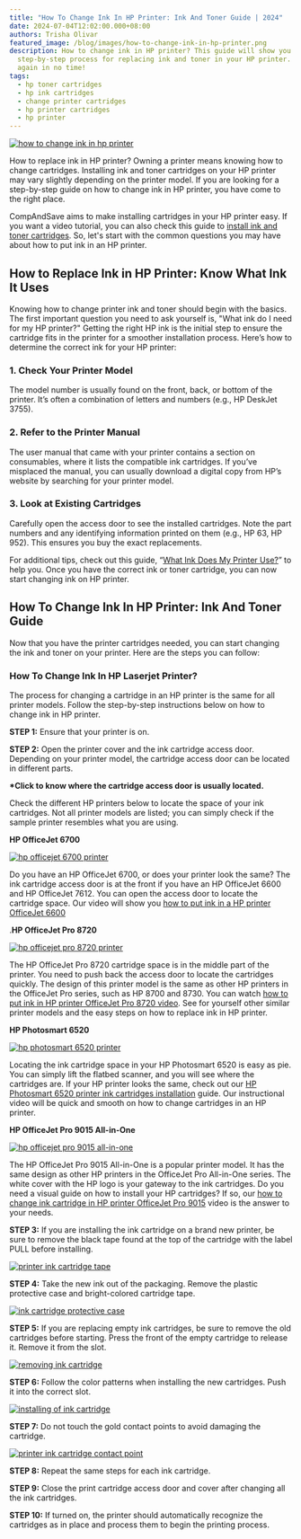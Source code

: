 ```yaml
---
title: "How To Change Ink In HP Printer: Ink And Toner Guide | 2024"
date: 2024-07-04T12:02:00.000+08:00
authors: Trisha Olivar
featured_image: /blog/images/how-to-change-ink-in-hp-printer.png
description: How to change ink in HP printer? This guide will show you the
  step-by-step process for replacing ink and toner in your HP printer. Print
  again in no time!
tags:
  - hp toner cartridges
  - hp ink cartridges
  - change printer cartridges
  - hp printer cartridges
  - hp printer
---
```

[![how to change ink in hp printer](/blog/images/how-to-change-ink-in-hp-printer.png "How to Change Ink in HP Printer")](/blog/images/how-to-change-ink-in-hp-printer.png)

How to replace ink in HP printer? Owning a printer means knowing how to change cartridges. Installing ink and toner cartridges on your HP printer may vary slightly depending on the printer model. If you are looking for a step-by-step guide on how to change ink in HP printer, you have come to the right place. 

CompAndSave aims to make installing cartridges in your HP printer easy. If you want a video tutorial, you can also check this guide to [install ink and toner cartridges](https://www.compandsave.com/ink-toner-how-to-video). So, let's start with the common questions you may have about how to put ink in an HP printer.

## How to Replace Ink in HP Printer: Know What Ink It Uses

Knowing how to change printer ink and toner should begin with the basics. The first important question you need to ask yourself is, "What ink do I need for my HP printer?" Getting the right HP ink is the initial step to ensure the cartridge fits in the printer for a smoother installation process. Here’s how to determine the correct ink for your HP printer:

### 1. Check Your Printer Model

The model number is usually found on the front, back, or bottom of the printer. It’s often a combination of letters and numbers (e.g., HP DeskJet 3755).

### 2. Refer to the Printer Manual

The user manual that came with your printer contains a section on consumables, where it lists the compatible ink cartridges. If you’ve misplaced the manual, you can usually download a digital copy from HP’s website by searching for your printer model.

### 3. Look at Existing Cartridges

Carefully open the access door to see the installed cartridges. Note the part numbers and any identifying information printed on them (e.g., HP 63, HP 952). This ensures you buy the exact replacements.

For additional tips, check out this guide, “[What Ink Does My Printer Use?](https://www.compandsave.com/what-ink-does-my-printer-use)” to help you. Once you have the correct ink or toner cartridge, you can now start changing ink on HP printer.

## How To Change Ink In HP Printer: Ink And Toner Guide

Now that you have the printer cartridges needed, you can start changing the ink and toner on your printer. Here are the steps you can follow:

### How To Change Ink In HP Laserjet Printer?

The process for changing a cartridge in an HP printer is the same for all printer models. Follow the step-by-step instructions below on how to change ink in HP printer.

**STEP 1:** Ensure that your printer is on.

**STEP 2:** Open the printer cover and the ink cartridge access door. Depending on your printer model, the cartridge access door can be located in different parts.

**\*Click to know where the cartridge access door is usually located.**

Check the different HP printers below to locate the space of your ink cartridges. Not all printer models are listed; you can simply check if the sample printer resembles what you are using.

**HP OfficeJet 6700**

[![hp officejet 6700 printer](/blog/images/change-ink-hp-1.png "HP Officejet 6700 Printer")](/blog/images/change-ink-hp-1.png)

Do you have an HP OfficeJet 6700, or does your printer look the same? The ink cartridge access door is at the front if you have an HP OfficeJet 6600 and HP OfficeJet 7612. You can open the access door to locate the cartridge space. Our video will show you [how to put ink in a HP printer OfficeJet 6600](https://youtu.be/Hg3TC1TlFyA)

[](https://youtu.be/Hg3TC1TlFyA).**HP OfficeJet Pro 8720**

[![hp officejet pro 8720 printer](/blog/images/change-ink-hp-2.png "HP Officejet Pro 8720 printer")](/blog/images/change-ink-hp-2.png)

The HP OfficeJet Pro 8720 cartridge space is in the middle part of the printer. You need to push back the access door to locate the cartridges quickly. The design of this printer model is the same as other HP printers in the OfficeJet Pro series, such as HP 8700 and 8730. You can watch [how to put ink in HP printer OfficeJet Pro 8720 video](https://youtu.be/I0AD-Gj_L1M). See for yourself other similar printer models and the easy steps on how to replace ink in HP printer.

**HP Photosmart 6520**

[![hp photosmart 6520 printer](/blog/images/change-ink-hp-3.png "HP Photosmart 6520 Printer")](/blog/images/change-ink-hp-3.png)

Locating the ink cartridge space in your HP Photosmart 6520 is easy as pie. You can simply lift the flatbed scanner, and you will see where the cartridges are. If your HP printer looks the same, check out our [HP Photosmart 6520 printer ink cartridges installation](https://youtu.be/v1awarlq-D8) guide. Our instructional video will be quick and smooth on how to change cartridges in an HP printer.

**HP OfficeJet Pro 9015 All-in-One**

[![hp officejet pro 9015 all-in-one](/blog/images/change-ink-hp-4.png "HP Offiejet Pro 9015 All-in-One")](/blog/images/change-ink-hp-4.png)

The HP OfficeJet Pro 9015 All-in-One is a popular printer model. It has the same design as other HP printers in the OfficeJet Pro All-in-One series. The white cover with the HP logo is your gateway to the ink cartridges. Do you need a visual guide on how to install your HP cartridges? If so, our [how to change ink cartridge in HP printer OfficeJet Pro 9015](https://youtu.be/Y_gZxs-jQM0) video is the answer to your needs.

**STEP 3:** If you are installing the ink cartridge on a brand new printer, be sure to remove the black tape found at the top of the cartridge with the label PULL before installing.

[![printer ink cartridge tape](/blog/images/change-ink-hp-5.png "Printer Ink Cartridge Tape")](/blog/images/change-ink-hp-5.png)

**STEP 4:** Take the new ink out of the packaging. Remove the plastic protective case and bright-colored cartridge tape.

[![ink cartridge protective case](/blog/images/change-ink-hp-6.png "Ink Cartridge Protective Case")](/blog/images/change-ink-hp-6.png)

**STEP 5:** If you are replacing empty ink cartridges, be sure to remove the old cartridges before starting. Press the front of the empty cartridge to release it. Remove it from the slot.

[![removing ink cartridge](/blog/images/change-ink-hp-7.png "Removing Ink Cartridge")](/blog/images/change-ink-hp-7.png)

**STEP 6:** Follow the color patterns when installing the new cartridges. Push it into the correct slot.

[![installing of ink cartridge](/blog/images/change-ink-hp-8.png "Installing of Ink Cartridge")](/blog/images/change-ink-hp-8.png)

**STEP 7:** Do not touch the gold contact points to avoid damaging the cartridge.

[![printer ink cartridge contact point](/blog/images/change-ink-hp-9.png "Printer Ink Cartridge Contact Point")](/blog/images/change-ink-hp-9.png)

**STEP 8:** Repeat the same steps for each ink cartridge.

**STEP 9:** Close the print cartridge access door and cover after changing all the ink cartridges.

**STEP 10:** If turned on, the printer should automatically recognize the cartridges as in place and process them to begin the printing process.
